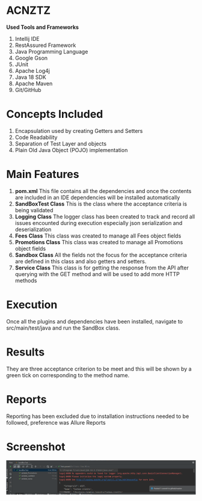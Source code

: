 # ACNZTZ

**Used Tools and Frameworks**
1. Intellij IDE
2. RestAssured Framework
3. Java Programming Language
4. Google Gson
5. JUnit
6. Apache Log4j
7. Java 18 SDK
8. Apache Maven
9. Git/GitHub

# Concepts Included
1. Encapsulation used by creating Getters and Setters
2. Code Readability
3. Separation of Test Layer and objects
4. Plain Old Java Object (POJO) implementation

# Main Features
1. **pom.xml**
This file contains all the dependencies and once the contents are included in an IDE dependencies will be installed automatically
2. **SandBoxTest Class**
This is the class where the acceptance criteria is being validated
3. **Logging Class** 
The logger class has been created to track and record all issues encounted during execution
especially json serialization and deserialization
4. **Fees Class**
This class was created to manage all Fees object fields
5. **Promotions Class**
This class was created to manage all Promotions object fields
6. **Sandbox Class**
All the fields not the focus for the acceptance criteria are defined in this class and also getters and setters.
7. **Service Class**
This class is for getting the response from the API after querying with the GET method and will be used to add more HTTP methods 

# Execution
Once all the plugins and dependencies have been installed, navigate to src/main/test/java and run the SandBox class.

# Results 
They are three acceptance criterion to be meet and this will be shown by a green tick on corresponding  to the method name.

# Reports
Reporting has been excluded due to installation instructions needed to be followed, preference was Allure Reports

# Screenshot
![img.png](img.png)
